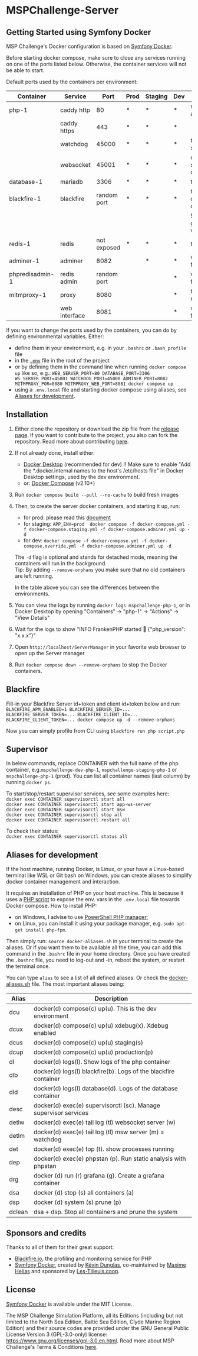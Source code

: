 # MSPChallenge-Server 

## Getting Started using Symfony Docker

MSP Challenge's Docker configuration is based on [Symfony Docker](https://github.com/dunglas/symfony-docker).

Before starting docker compose, make sure to close any services running on one of the ports listed below.
Otherwise, the container services will not be able to start.

Default ports used by the containers per environment:

| Container       | Service       | Port        | Prod | Staging | Dev | remarks                             | 
|-----------------|---------------|-------------|------|---------|-----|-------------------------------------|
| php-1           | caddy http    | 80          | *    | *       | *   | web server / api                    |
|                 | caddy https   | 443         | *    | *       | *   |
|                 | watchdog      | 45000       | *    | *       | *   | to run simulations                  |
|                 | websocket     | 45001       | *    | *       | *   | direct client-server communication  |
| database-1      | mariadb       | 3306        | *    | *       | *   | to store data                       |
| blackfire-1     | blackfire     | random port | *    | *       | *   | to profile, disabled by default     |
|                 |               |             |      |         |     | ! only enabled given req. env. vars |
| redis-1         | redis         | not exposed | *    | *       | *   | to cache                            |
| adminer-1       | adminer       | 8082        |      | *       | *   | web interface for databases         |
| phpredisadmin-1 | redis admin   | random port |      |         | *   | web interface for redis             |
| mitmproxy-1     | proxy         | 8080        |      |         | *   | to monitor network traffic          |
|                 | web interface | 8081        |      |         | *   | web interface for mitmproxy         |

If you want to change the ports used by the containers, you can do by defining environmental variables. Either:
- define them in your environment, e.g. in your `.bashrc` or `.bash_profile` file
- in the [`.env`](.env) file in the root of the project
- or by defining them in the command line when running `docker compose up` like so, e.g.:
  `WEB_SERVER_PORT=80 DATABASE_PORT=3306 WS_SERVER_PORT=45001 WATCHDOG_PORT=45000 ADMINER_PORT=8082 MITMPROXY_POR=8080 MITMPROXY_WEB_PORT=8081 docker compose up`
- using a `.env.local` file and starting docker compose using aliases, see [Aliases for development](#aliases-for-development).

## Installation

1. Either clone the repository or download the zip file from the [release page](https://github.com/BredaUniversityResearch/MSPChallenge-Server/releases).
   If you want to contribute to the project, you also can fork the repository. Read more about contributing [here](https://community.mspchallenge.info/wiki/Community_Contribution).
2. If not already done, install either:
   - [Docker Desktop](https://www.docker.com/products/docker-desktop/) (recommended for dev)
     !! Make sure to enable "Add the *.docker.internal names to the host's /etc/hosts file" in Docker Desktop settings, used by the dev environment.
   - or: [Docker Compose](https://docs.docker.com/compose/install/) (v2.10+)   
3. Run `docker compose build --pull --no-cache` to build fresh images

4. Then, to create the server docker containers, and starting it up, run:
   - for prod: please read this [document](https://community.mspchallenge.info/wiki/Docker_server_installation)
   - for staging: `APP_ENV=prod  docker compose -f docker-compose.yml -f docker-compose.staging.yml -f docker-compose.adminer.yml up -d`
   - for dev: `docker compose -f docker-compose.yml -f docker-compose.override.yml -f docker-compose.adminer.yml up -d`

   The `-d` flag is optional and stands for detached mode, meaning the containers will run in the background.   
   Tip: By adding `--remove-orphans` you make sure that no old containers are left running.

   In the table above you can see the differences between the environments.

5. You can view the logs by running `docker logs mspchallenge-php-1`, or in Docker Desktop by opening "Containers" -> "php-1" -> "Actions" -> "View Details"
6. Wait for the logs to show "INFO    FrankenPHP started 🐘    {"php_version": "x.x.x"}"
7. Open `http://localhost/ServerManager` in your favorite web browser to open up the Server manager
8. Run `docker compose down --remove-orphans` to stop the Docker containers.

## Blackfire

Fill-in your Blackfire Server id+token and client id+token below and run:<br/>
`BLACKFIRE_APM_ENABLED=1 BLACKFIRE_SERVER_ID=... BLACKFIRE_SERVER_TOKEN=... BLACKFIRE_CLIENT_ID=... BLACKFIRE_CLIENT_TOKEN=... docker compose up -d --remove-orphans`

Now you can simply profile from CLI using `blackfire run php script.php`

## Supervisor

In below commands, replace CONTAINER with the full name of the php container, e.g.`mspchallenge-dev-php-1`,
`mspchallenge-staging-php-1` or `mspchallenge-php-1` (prod). 
You can list all container names (last column) by running `docker ps`.

To start/stop/restart supervisor services, see some examples here:<br/>
`docker exec CONTAINER supervisorctl start all`<br/>
`docker exec CONTAINER supervisorctl start app-ws-server`<br/>
`docker exec CONTAINER supervisorctl start msw`<br/>
`docker exec CONTAINER supervisorctl stop all`<br/>
`docker exec CONTAINER supervisorctl restart all`<br/>

To check their status:<br/>
`docker exec CONTAINER supervisorctl status all`<br/>

## Aliases for development

If the host machine, running Docker, is Linux, or your have a Linux-based terminal like WSL or Git bash on Windows, you
can create aliases to simplify docker container management and interaction.

It requires an installation of PHP on your host machine. This is because it uses a
[PHP script](docker/export-dotenv-vars/app.php) to expose the env. vars in the `.env.local` file towards Docker compose.
How to install PHP:
- on Windows, I advise to use [PowerShell PHP manager](https://github.com/mlocati/powershell-phpmanager);
- on Linux, you can install it using your package manager, e.g. `sudo apt-get install php-fpm`.

Then simply run: `source docker-aliases.sh` in your terminal to create the aliases.
Or if you want them to be available all the time, you can add this command in the `.bashrc` file in your home directory.
Once you have created the `.bashrc` file, you need to log-out and -in, reboot the system, or restart the terminal once.

You can type `alias` to see a list of all defined aliases. Or check the [docker-aliases.sh](docker-aliases.sh) file.
The most important aliases being:

| Alias   | Description                                                      |
|---------|------------------------------------------------------------------|
| dcu     | docker(d) compose(c) up(u). This is the dev environment          |
| dcux    | docker(d) compose(c) up(u) xdebug(x). Xdebug enabled             |
| dcus    | docker(d) compose(c) up(u) staging(s)                            |
| dcup    | docker(d) compose(c) up(u) production(p)                         |
| dl      | docker(d) logs(l). Show logs of the php container                |
| dlb     | docker(d) logs(l) blackfire(b). Logs of the blackfire container  |
| dld     | docker(d) logs(l) database(d). Logs of the database container    |
| desc    | docker(d) exec(e) supervisorctl (sc). Manage supervisor services |
| detlw   | docker(d) exec(e) tail log (tl) websocket server (w)             |
| detlm   | docker(d) exec(e) tail log (tl) msw server (m) = watchdog        |
| det     | docker(d) exec(e) top (t). show processes running                |
| dep     | docker(d) exec(e) phpstan (p). Run static analysis with phpstan  |
| drg     | docker (d) run (r) grafana (g). Create a grafana container       |
| dsa     | docker (d) stop (s) all containers (a)                           |
| dsp     | docker (d) system (s) prune (p)                                  |
| dclean  | dsa + dsp. Stop all containers and prune the system              | 

## Sponsors and credits

Thanks to all of them for their great support:

- [Blackfire.io](https://blackfire.io/), the profiling and monitoring service for PHP
- [Symfony Docker](https://github.com/dunglas/symfony-docker), created by [Kévin Dunglas](https://dunglas.fr), co-maintained by [Maxime Helias](https://twitter.com/maxhelias) and sponsored by [Les-Tilleuls.coop](https://les-tilleuls.coop).

## License

[Symfony Docker](https://github.com/dunglas/symfony-docker) is available under the MIT License.

The MSP Challenge Simulation Platform, all its Editions (including but not limited to the North Sea Edition,
Baltic Sea Edition, Clyde Marine Region Edition) and their source codes are provided under the GNU General Public
License Version 3 (GPL-3.0-only) license: https://www.gnu.org/licenses/gpl-3.0.en.html.
Read more about MSP Challenge's Terms & Conditions [here](https://community.mspchallenge.info/wiki/Terms_%26_Conditions).

